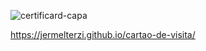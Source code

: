![certificard-capa](https://user-images.githubusercontent.com/79291954/154470606-6d7e9ce5-a655-413e-bebd-605dc710adc6.png)

https://jermelterzi.github.io/cartao-de-visita/
